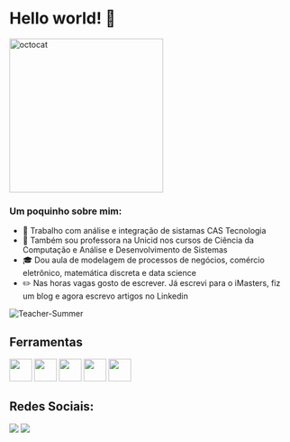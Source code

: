 # Hello world! 👋

<img width="273" alt="octocat" src="https://user-images.githubusercontent.com/15464302/144764740-cd371e94-e716-4838-85be-9315052c8a6a.png">

### Um poquinho sobre mim:

- 🏢 Trabalho com análise e integração de sistamas CAS Tecnologia
- 🏫 Também sou professora na Unicid nos cursos de Ciência da Computação e Análise e Desenvolvimento de Sistemas
- 🎓 Dou aula de modelagem de processos de negócios, comércio eletrônico, matemática discreta e data science 
- ✏️ Nas horas vagas gosto de escrever. Já escrevi para o iMasters, fiz um blog e agora escrevo artigos no Linkedin

![Teacher-Summer](https://user-images.githubusercontent.com/15464302/144772735-b44a54e5-9d94-470e-98aa-00ffb3e1ad6b.gif)

## Ferramentas
<img src="https://cdn.jsdelivr.net/gh/devicons/devicon/icons/jupyter/jupyter-original-wordmark.svg" width="40" height="40"/> <img src="https://cdn.jsdelivr.net/gh/devicons/devicon/icons/numpy/numpy-original-wordmark.svg" width="40" height="40"/> <img src="https://cdn.jsdelivr.net/gh/devicons/devicon/icons/pandas/pandas-original-wordmark.svg" width="40" height="40"/> <img src="https://cdn.jsdelivr.net/gh/devicons/devicon/icons/python/python-original-wordmark.svg" width="40" height="40"/> <img src="https://cdn.jsdelivr.net/gh/devicons/devicon/icons/tensorflow/tensorflow-original.svg" width="40" height="40"/>

## Redes Sociais:

<div>
<a href="https://www.instagram.com/carla_olivei/" target="_blank"><img src="https://img.shields.io/badge/-Instagram-%23E4405F?style=for-the-badge&logo=instagram&logoColor=white" target="_blank"></a>
<a href="https://www.linkedin.com/in/carlaolivei/" target="_blank"><img src="https://img.shields.io/badge/-LinkedIn-%230077B5?style=for-the-badge&logo=linkedin&logoColor=white" target="_blank"></a>   
</div>

